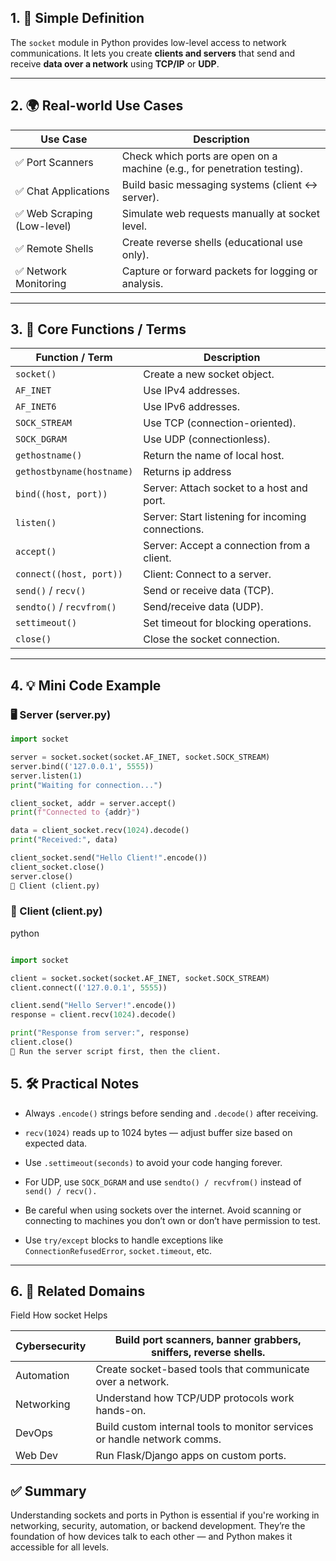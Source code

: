 ## 1. 🧠 Simple Definition

The `socket` module in Python provides low-level access to network communications. It lets you create **clients and servers** that send and receive **data over a network** using **TCP/IP** or **UDP**.


---

## 2. 🌍 Real-world Use Cases

| Use Case | Description |
|----------|-------------|
| ✅ Port Scanners | Check which ports are open on a machine (e.g., for penetration testing). |
| ✅ Chat Applications | Build basic messaging systems (client ↔ server). |
| ✅ Web Scraping (Low-level) | Simulate web requests manually at socket level. |
| ✅ Remote Shells | Create reverse shells (educational use only). |
| ✅ Network Monitoring | Capture or forward packets for logging or analysis. |

---

## 3. 🧱 Core Functions / Terms

| Function / Term | Description |
|-----------------|-------------|
| `socket()` | Create a new socket object. |
| `AF_INET` | Use IPv4 addresses. |
| `AF_INET6` | Use IPv6 addresses. |
| `SOCK_STREAM` | Use TCP (connection-oriented). |
| `SOCK_DGRAM` | Use UDP (connectionless). |
| `gethostname()` | Return the name of local host. |
| `gethostbyname(hostname)` | Returns ip address |
| `bind((host, port))` | Server: Attach socket to a host and port. |
| `listen()` | Server: Start listening for incoming connections. |
| `accept()` | Server: Accept a connection from a client. |
| `connect((host, port))` | Client: Connect to a server. |
| `send()` / `recv()` | Send or receive data (TCP). |
| `sendto()` / `recvfrom()` | Send/receive data (UDP). |
| `settimeout()` | Set timeout for blocking operations. |
| `close()` | Close the socket connection. |

---

## 4. 💡 Mini Code Example
### 🖥 Server (server.py)
```python
import socket

server = socket.socket(socket.AF_INET, socket.SOCK_STREAM)
server.bind(('127.0.0.1', 5555))
server.listen(1)
print("Waiting for connection...")

client_socket, addr = server.accept()
print(f"Connected to {addr}")

data = client_socket.recv(1024).decode()
print("Received:", data)

client_socket.send("Hello Client!".encode())
client_socket.close()
server.close()
🧑 Client (client.py)
```
### 🧑 Client (client.py)
python
```python

import socket

client = socket.socket(socket.AF_INET, socket.SOCK_STREAM)
client.connect(('127.0.0.1', 5555))

client.send("Hello Server!".encode())
response = client.recv(1024).decode()

print("Response from server:", response)
client.close()
📌 Run the server script first, then the client.
```

## 5. 🛠 Practical Notes
- Always `.encode()` strings before sending and `.decode()` after receiving. 

- `recv(1024)` reads up to 1024 bytes — adjust buffer size based on expected data.

- Use `.settimeout(seconds)` to avoid your code hanging forever.

- For UDP, use `SOCK_DGRAM` and use `sendto() / recvfrom()` instead of `send() / recv().`

- Be careful when using sockets over the internet. Avoid scanning or connecting to machines you don’t own or don’t have permission to test.

- Use `try/except` blocks to handle exceptions like `ConnectionRefusedError`, `socket.timeout`, etc.

---

## 6. 🔐 Related Domains
Field	How socket Helps

| Cybersecurity | Build port scanners, banner grabbers, sniffers, reverse shells.          |
| ------------- | ------------------------------------------------------------------------ |
| Automation    | Create socket-based tools that communicate over a network.               |
| Networking    | Understand how TCP/UDP protocols work hands-on.                          |
| DevOps        | Build custom internal tools to monitor services or handle network comms. |
| Web Dev       | Run Flask/Django apps on custom ports. |

## ✅ Summary
Understanding sockets and ports in Python is essential if you're working in networking, security, automation, or backend development. They’re the foundation of how devices talk to each other — and Python makes it accessible for all levels.